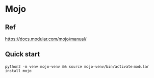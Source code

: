 # Mojo

## Ref
https://docs.modular.com/mojo/manual/

## Quick start
`python3 -m venv mojo-venv && source mojo-venv/bin/activate`
`modular install mojo`
